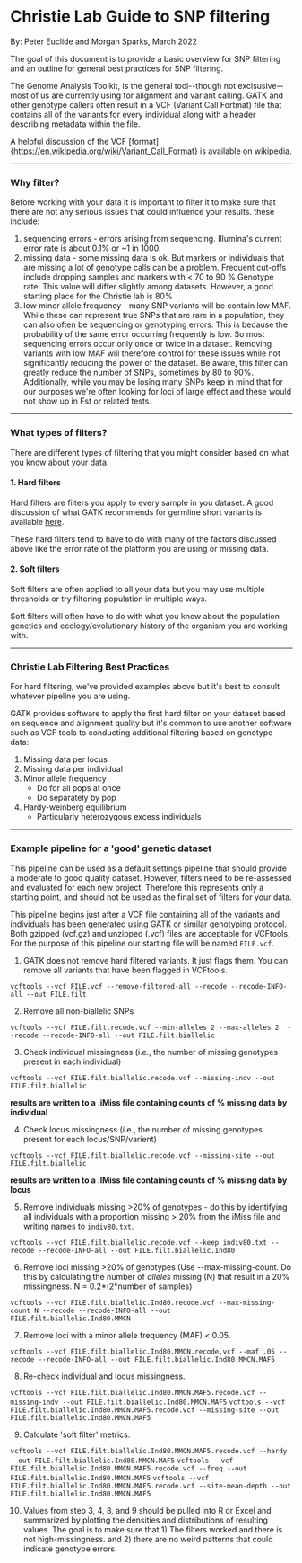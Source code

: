 # Christie Lab Guide to SNP filtering

By: Peter Euclide and Morgan Sparks, March 2022

The goal of this document is to provide a basic overview for SNP filtering and an outline for general best practices for SNP filtering.

The Genome Analysis Toolkit, is the general tool--though not exclsusive--most of us are currently using for alignment and variant calling. GATK and other genotype callers often result in a VCF (Variant Call Fortmat) file that contains all of the variants for every individual along with a header describing metadata within the file.

A helpful discussion of the VCF [format]{https://en.wikipedia.org/wiki/Variant_Call_Format} is available on wikipedia.

---

### Why filter?
Before working with your data it is important to filter it to make sure that there are not any serious issues that could influence your results. these include:

1. sequencing errors - errors arising from sequencing. Illumina's current error rate is about 0.1% or ~1 in 1000.
2. missing data - some missing data is ok. But markers or individuals that are missing a lot of genotype calls can be a problem. Frequent cut-offs include dropping samples and markers with < 70 to 90 % Genotype rate. This value will differ slightly among datasets. However, a good starting place for the Christie lab is 80%
3. low minor allele frequency - many SNP variants will be contain low MAF. While these can represent true SNPs that are rare in a population, they can also often be sequencing or genotyping errors. This is because the probability of the same error occurring frequently is low. So most sequencing errors occur only once or twice in a dataset. Removing variants with low MAF will therefore control for these issues while not significantly reducing the power of the dataset. Be aware, this filter can greatly reduce the number of SNPs, sometimes by 80 to 90%. Additionally, while you may be losing many SNPs keep in mind that for our purposes we're often looking for loci of large effect and these would not show up in Fst or related tests.

---

### What types of filters?
There are different types of filtering that you might consider based on what you know about your data.

#### 1. Hard filters
Hard filters are filters you apply to every sample in you dataset. A good discussion of what GATK recommends for germline short variants is available [here](https://gatk.broadinstitute.org/hc/en-us/articles/360035890471-Hard-filtering-germline-short-variants).

These hard filters tend to have to do with many of the factors discussed above like the error rate of the platform you are using or missing data.

#### 2. Soft filters
Soft filters are often applied to all your data but you may use multiple thresholds or try filtering population in multiple ways.

Soft filters will often have to do with what you know about the population genetics and ecology/evolutionary history of the organism you are working with.

---

### Christie Lab Filtering Best Practices

For hard filtering, we've provided examples above but it's best to consult whatever pipeline you are using.

GATK provides software to apply the first hard filter on your dataset based on sequence and alignment quality but it's common to use another software such as VCF tools to conducting additional filtering based on genotype data:

1. Missing data per locus
2. Missing data per individual 
3. Minor allele frequency 
    * Do for all pops at once
    * Do separately by pop
4. Hardy-weinberg equilibrium
    * Particularly heterozygous excess individuals

---

### Example pipeline for a 'good' genetic dataset

This pipeline can be used as a default settings pipeline that should provide a moderate to good quality dataset. However, filters need to be re-assessed and evaluated for each new project. Therefore this represents only a starting point, and should not be used as the final set of filters for your data.

This pipeline begins just after a VCF file containing all of the variants and individuals has been generated using GATK or similar genotyping protocol. Both gzipped (vcf.gz) and unzipped (.vcf) files are acceptable for VCFtools. For the purpose of this pipeline our starting file will be named `FILE.vcf`.

1. GATK does not remove hard filtered variants. It just flags them. You can remove all variants that have been flagged in VCFtools.

`vcftools --vcf FILE.vcf --remove-filtered-all --recode --recode-INFO-all --out FILE.filt`

2. Remove all non-biallelic SNPs

`vcftools --vcf FILE.filt.recode.vcf --min-alleles 2 --max-alleles 2  --recode --recode-INFO-all --out FILE.filt.biallelic`

3. Check individual missingness (i.e., the number of missing genotypes present in each individual)

`vcftools --vcf FILE.filt.biallelic.recode.vcf --missing-indv --out FILE.filt.biallelic`
 
 **results are written to a .iMiss file containing counts of % missing data by individual**

4. Check locus missingness (i.e., the number of missing genotypes present for each locus/SNP/varient)

`vcftools --vcf FILE.filt.biallelic.recode.vcf --missing-site --out FILE.filt.biallelic`
 
 **results are written to a .lMiss file containing counts of % missing data by locus**

5. Remove individuals missing >20% of genotypes - do this by identifying all individuals with a proportion missing > 20% from the iMiss file and writing names to `indiv80.txt`.

`vcftools --vcf FILE.filt.biallelic.recode.vcf --keep indiv80.txt --recode --recode-INFO-all --out FILE.filt.biallelic.Ind80`

6. Remove loci missing >20% of genotypes (Use --max-missing-count. Do this by calculating the number of _alleles_ missing (N) that result in a 20% missingness. N = 0.2*(2*number of samples)

`vcftools --vcf FILE.filt.biallelic.Ind80.recode.vcf --max-missing-count N --recode --recode-INFO-all --out FILE.filt.biallelic.Ind80.MMCN`

7. Remove loci with a minor allele frequency (MAF) < 0.05.

`vcftools --vcf FILE.filt.biallelic.Ind80.MMCN.recode.vcf --maf .05 --recode --recode-INFO-all --out FILE.filt.biallelic.Ind80.MMCN.MAF5`

8. Re-check individual and locus missingness.

`vcftools --vcf FILE.filt.biallelic.Ind80.MMCN.MAF5.recode.vcf --missing-indv --out FILE.filt.biallelic.Ind80.MMCN.MAF5` 
`vcftools --vcf FILE.filt.biallelic.Ind80.MMCN.MAF5.recode.vcf --missing-site --out FILE.filt.biallelic.Ind80.MMCN.MAF5`

9. Calculate 'soft filter' metrics.

`vcftools --vcf FILE.filt.biallelic.Ind80.MMCN.MAF5.recode.vcf --hardy --out FILE.filt.biallelic.Ind80.MMCN.MAF5`
`vcftools --vcf FILE.filt.biallelic.Ind80.MMCN.MAF5.recode.vcf --freq --out FILE.filt.biallelic.Ind80.MMCN.MAF5`
`vcftools --vcf FILE.filt.biallelic.Ind80.MMCN.MAF5.recode.vcf --site-mean-depth --out FILE.filt.biallelic.Ind80.MMCN.MAF5`

10. Values from step 3, 4, 8, and 9 should be pulled into R or Excel and summarized by plotting the densities and distributions of resulting values. The goal is to make sure that 1) The filters worked and there is not high-missingness. and 2) there are no weird patterns that could indicate genotype errors.



